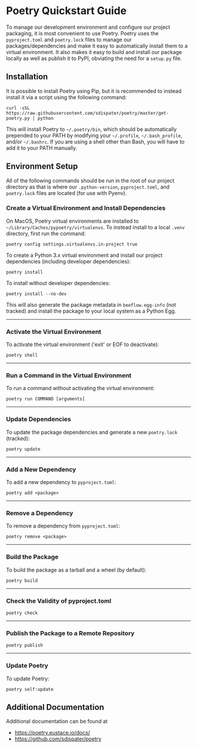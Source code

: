 Poetry Quickstart Guide
=======================
To manage our development environment and configure our project packaging,
it is most convenient to use Poetry. Poetry uses the `pyproject.toml` and `poetry.lock`
files to manage our packages/dependencies and make it easy to automatically
install them to a virtual environment. It also makes it easy to build and
install our package locally as well as publish it to PyPI, obviating the need
for a `setup.py` file.

Installation
------------
It is possible to install Poetry using Pip, but it is recommended to instead
install it via a script using the following command:

`curl -sSL https://raw.githubusercontent.com/sdispater/poetry/master/get-poetry.py | python`

This will install Poetry to `~/.poetry/bin`, which should be automatically prepended to your PATH
by modifying your `~/.profile`, `~/.bash_profile`, and/or `~/.bashrc`. If you are using a
shell other than Bash, you will have to add it to your PATH manually.

Environment Setup
-----------------
All of the following commands should be run in the root of our
project directory as that is where our `.python-version`, `pyproject.toml`, and
`poetry.lock` files are located (for use with Pyenv).

### Create a Virtual Environment and Install Dependencies
On MacOS, Poetry virtual environments are installed to `~/Library/Caches/pypoetry/virtualenvs`.
To instead install to a local `.venv` directory, first run the command:

`poetry config settings.virtualenvs.in-project true`

To create a Python 3.x virtual environment and install our project
dependencies (including developer dependencies):

`poetry install`

To install without developer dependencies:

`poetry install --no-dev`

This will also generate the package metadata in `beeflow.egg-info` (not tracked) and install
the package to your local system as a Python Egg.

---

### Activate the Virtual Environment
To activate the virtual environment ('exit' or EOF to deactivate):

`poetry shell`

---

### Run a Command in the Virtual Environment
To run a command without activating the virtual environment:

`poetry run COMMAND [arguments]`

---

### Update Dependencies
To update the package dependencies and generate a new `poetry.lock` (tracked):

`poetry update`

---

### Add a New Dependency
To add a new dependency to `pyproject.toml`:

`poetry add <package>`

---

### Remove a Dependency
To remove a dependency from `pyproject.toml`:

`poetry remove <package>`

---

### Build the Package
To build the package as a tarball and a wheel (by default):

`poetry build`

---

### Check the Validity of pyproject.toml

`poetry check`

---

### Publish the Package to a Remote Repository

`poetry publish`

---

### Update Poetry
To update Poetry:

`poetry self:update`

Additional Documentation
------------------------
Additional documentation can be found at
* https://poetry.eustace.io/docs/
* https://github.com/sdispater/poetry
